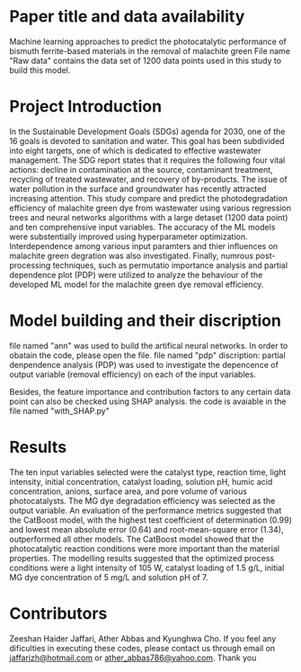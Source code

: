 # Paper title and data availability
Machine learning approaches to predict the photocatalytic performance of bismuth ferrite-based materials in the removal of malachite green
File name "Raw data" contains the data set of 1200 data points used in this study to build this model.
# Project Introduction
In the Sustainable Development Goals (SDGs) agenda for 2030, one of the 16 goals is devoted to sanitation and water. This goal has been subdivided into eight targets, one of which is dedicated to effective wastewater management. The SDG report states that it requires the following four vital actions: decline in contamination at the source, contaminant treatment, recycling of treated wastewater, and recovery of by-products. The issue of water pollution in the surface and groundwater has recently attracted increasing attention. This study compare and predict the photodegradation efficiency of malachite green dye from wastewater using various regression trees and neural networks algorithms with a large detaset (1200 data point) and ten comprehensive input variables. The accuracy of the ML models were substentially improved using hyperparameter optimization. Interdependence among various input paramters and thier influences on malachite green degration was also investigated. Finally, numrous post-processing techniques, such as permutatio importance analysis and partial dependence plot (PDP) were utilized to analyze the behaviour of the developed ML model for the malachite green dye removal efficiency. 
# Model building and their discription 
file named "ann" was used to build the artifical neural networks. In order to obatain the code, please open the file. 
file named "pdp" discription: partial denpendence analysis (PDP) was used to investigate the depencence of output variable (removal efficiency) on each of the input variables. 

Besides, the feature importance and contribution factors to any certain data point can also be checked using SHAP analysis. the code is avaiable in the file named "with_SHAP.py"

# Results
The ten input variables selected were the catalyst type, reaction time, light intensity, initial concentration, catalyst loading, solution pH, humic acid concentration, anions, surface area, and pore volume of various photocatalysts. The MG dye degradation efficiency was selected as the output variable. An evaluation of the performance metrics suggested that the CatBoost model, with the highest test coefficient of determination (0.99) and lowest mean absolute error (0.64) and root-mean-square error (1.34), outperformed all other models. The CatBoost model showed that the photocatalytic reaction conditions were more important than the material properties. The modelling results suggested that the optimized process conditions were a light intensity of 105 W, catalyst loading of 1.5 g/L, initial MG dye concentration of 5 mg/L and solution pH of 7. 
# Contributors
Zeeshan Haider Jaffari, Ather Abbas and Kyunghwa Cho.
If you feel any dificulties in executing these codes, please contact us through email on jaffarizh@hotmail.com or ather_abbas786@yahoo.com. Thank you
